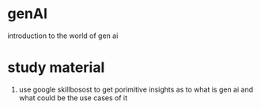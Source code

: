 # genAI
introduction to the world of gen ai

# study material
1. use google skillbosost to get porimitive insights as to what is gen ai and what could be the use cases of it
